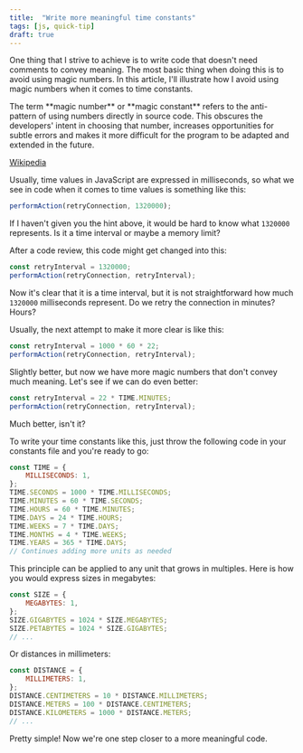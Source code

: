 ```yaml
---
title:  "Write more meaningful time constants"
tags: [js, quick-tip]
draft: true
---
```


One thing that I strive to achieve is to write code that doesn't need comments to convey meaning. The most basic thing when doing this is to avoid using magic numbers. In this article, I'll illustrate how I avoid using magic numbers when it comes to time constants.

<quote>
The term **magic number** or **magic constant** refers to the anti-pattern of using numbers directly in source code. This obscures the developers' intent in choosing that number, increases opportunities for subtle errors and makes it more difficult for the program to be adapted and extended in the future.

[Wikipedia](https://en.wikipedia.org/wiki/Magic_number_%28programming%29)
</quote>

Usually, time values in JavaScript are expressed in milliseconds, so what we see in code when it comes to time values is something like this:

```js
performAction(retryConnection, 1320000);
```

If I haven't given you the hint above, it would be hard to know what `1320000` represents. Is it a time interval or maybe a memory limit?

After a code review, this code might get changed into this:

```js
const retryInterval = 1320000;
performAction(retryConnection, retryInterval);
```

Now it's clear that it is a time interval, but it is not straightforward how much `1320000` milliseconds represent. Do we retry the connection in minutes? Hours?

Usually, the next attempt to make it more clear is like this:

```js
const retryInterval = 1000 * 60 * 22;
performAction(retryConnection, retryInterval);
```

Slightly better, but now we have more magic numbers that don't convey much meaning. Let's see if we can do even better:

```js
const retryInterval = 22 * TIME.MINUTES;
performAction(retryConnection, retryInterval);
```

Much better, isn't it?

To write your time constants like this, just throw the following code in your constants file and you're ready to go:

```js
const TIME = {
	MILLISECONDS: 1,
};
TIME.SECONDS = 1000 * TIME.MILLISECONDS;
TIME.MINUTES = 60 * TIME.SECONDS;
TIME.HOURS = 60 * TIME.MINUTES;
TIME.DAYS = 24 * TIME.HOURS;
TIME.WEEKS = 7 * TIME.DAYS;
TIME.MONTHS = 4 * TIME.WEEKS;
TIME.YEARS = 365 * TIME.DAYS;
// Continues adding more units as needed
```

This principle can be applied to any unit that grows in multiples. Here is how you would express sizes in megabytes:

```js
const SIZE = {
	MEGABYTES: 1,
};
SIZE.GIGABYTES = 1024 * SIZE.MEGABYTES;
SIZE.PETABYTES = 1024 * SIZE.GIGABYTES;
// ...
```

Or distances in millimeters:

```js
const DISTANCE = {
	MILLIMETERS: 1,
};
DISTANCE.CENTIMETERS = 10 * DISTANCE.MILLIMETERS;
DISTANCE.METERS = 100 * DISTANCE.CENTIMETERS;
DISTANCE.KILOMETERS = 1000 * DISTANCE.METERS;
// ...
```

Pretty simple! Now we're one step closer to a more meaningful code.



